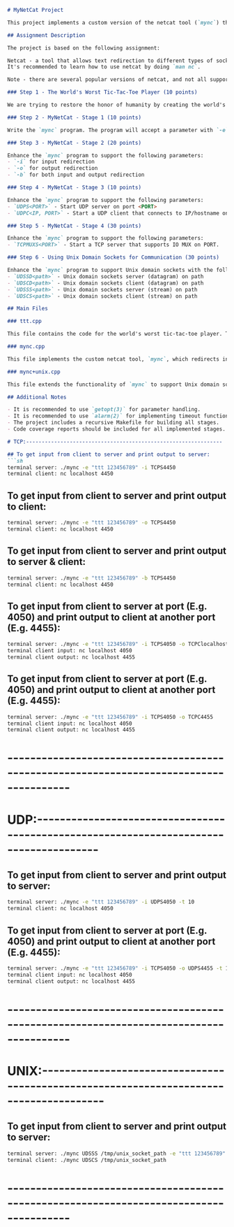 
```markdown
# MyNetCat Project

This project implements a custom version of the netcat tool (`mync`) that can redirect input and output for a specified program through various types of sockets. Additionally, it includes a simple tic-tac-toe player (`ttt`) that demonstrates the usage of `mync`.

## Assignment Description

The project is based on the following assignment:

Netcat - a tool that allows text redirection to different types of sockets.
It's recommended to learn how to use netcat by doing `man nc`.

Note - there are several popular versions of netcat, and not all support all different options, particularly the `-e` parameter which we will use in this assignment. If your version does not include the parameter, you can read explanations about it online.

### Step 1 - The World's Worst Tic-Tac-Toe Player (10 points)

We are trying to restore the honor of humanity by creating the world's worst tic-tac-toe player. The program will receive a 9-digit strategy number and play tic-tac-toe accordingly.

### Step 2 - MyNetCat - Stage 1 (10 points)

Write the `mync` program. The program will accept a parameter with `-e` to specify a program to run. For example, `mync -e date` will run the `date` program.

### Step 3 - MyNetCat - Stage 2 (20 points)

Enhance the `mync` program to support the following parameters:
- `-i` for input redirection
- `-o` for output redirection
- `-b` for both input and output redirection

### Step 4 - MyNetCat - Stage 3 (10 points)

Enhance the `mync` program to support the following parameters:
- `UDPS<PORT>` - Start UDP server on port <PORT>
- `UDPC<IP, PORT>` - Start a UDP client that connects to IP/hostname on PORT.

### Step 5 - MyNetCat - Stage 4 (30 points)

Enhance the `mync` program to support the following parameters:
- `TCPMUXS<PORT>` - Start a TCP server that supports IO MUX on PORT.

### Step 6 - Using Unix Domain Sockets for Communication (30 points)

Enhance the `mync` program to support Unix domain sockets with the following parameters:
- `UDSSD<path>` - Unix domain sockets server (datagram) on path
- `UDSCD<path>` - Unix domain sockets client (datagram) on path
- `UDSSS<path>` - Unix domain sockets server (stream) on path
- `UDSCS<path>` - Unix domain sockets client (stream) on path

## Main Files

### ttt.cpp

This file contains the code for the world's worst tic-tac-toe player. The program receives a 9-digit strategy number and plays tic-tac-toe based on the provided strategy. It chooses moves in a fixed priority order and outputs the result of each move.

### mync.cpp

This file implements the custom netcat tool, `mync`, which redirects input and output for a specified program through various types of sockets (TCP and UDP). It supports different modes for input and output redirection and can be used to create TCP and UDP servers and clients.

### mync+unix.cpp

This file extends the functionality of `mync` to support Unix domain sockets. It allows communication using Unix domain sockets in addition to TCP and UDP sockets.

## Additional Notes

- It is recommended to use `getopt(3)` for parameter handling.
- It is recommended to use `alarm(2)` for implementing timeout functionality.
- The project includes a recursive Makefile for building all stages.
- Code coverage reports should be included for all implemented stages.

# TCP:---------------------------------------------------------------

## To get input from client to server and print output to server:
```sh
terminal server: ./mync -e "ttt 123456789" -i TCPS4450
terminal client: nc localhost 4450
```

## To get input from client to server and print output to client:
```sh
terminal server: ./mync -e "ttt 123456789" -o TCPS4450
terminal client: nc localhost 4450
```

## To get input from client to server and print output to server & client:
```sh
terminal server: ./mync -e "ttt 123456789" -b TCPS4450
terminal client: nc localhost 4450
```

## To get input from client to server at port (E.g. 4050) and print output to client at another port (E.g. 4455):
```sh
terminal server: ./mync -e "ttt 123456789" -i TCPS4050 -o TCPClocalhost,4455
terminal client input: nc localhost 4050
terminal client output: nc localhost 4455
```

## To get input from client to server at port (E.g. 4050) and print output to client at another port (E.g. 4455):
```sh
terminal server: ./mync -e "ttt 123456789" -i TCPS4050 -o TCPC4455
terminal client input: nc localhost 4050
terminal client output: nc localhost 4455
```

# ---------------------------------------------------------------------------------------

# UDP:---------------------------------------------------------------------------------------

## To get input from client to server and print output to server:
```sh
terminal server: ./mync -e "ttt 123456789" -i UDPS4050 -t 10
terminal client: nc localhost 4050
```

## To get input from client to server at port (E.g. 4050) and print output to client at another port (E.g. 4455):
```sh
terminal server: ./mync -e "ttt 123456789" -i TCPS4050 -o UDPS4455 -t 100
terminal client input: nc localhost 4050
terminal client output: nc localhost 4455
```

# ---------------------------------------------------------------------------------------

# UNIX:---------------------------------------------------------------------------------------

## To get input from client to server and print output to server:
```sh
terminal server: ./mync UDSSS /tmp/unix_socket_path -e "ttt 123456789"
terminal client: ./mync UDSCS /tmp/unix_socket_path
```

# ---------------------------------------------------------------------------------------
```
